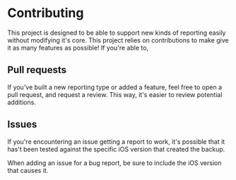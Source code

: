 # Contributing

This project is designed to be able to support new kinds of reporting easily without modifying it's core. This project relies on contributions to make give it as many features as possible! If you're able to, 

## Pull requests
If you've built a new reporting type or added a feature, feel free to open a pull request, and request a review. This way, it's easier to review potential additions.

## Issues
If you're encountering an issue getting a report to work, it's possible that it has't been tested against the specific iOS version that created the backup. 

When adding an issue for a bug report, be sure to include the iOS version that causes it.

